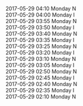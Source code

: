 2017-05-29 04:10 Monday  N  
2017-05-29 04:00 Monday  I  
2017-05-29 03:55 Monday  N  
2017-05-29 03:50 Monday  I  
2017-05-29 03:40 Monday  N  
2017-05-29 03:35 Monday  I  
2017-05-29 03:25 Monday  N  
2017-05-29 03:20 Monday  I  
2017-05-29 03:10 Monday  N  
2017-05-29 03:05 Monday  I  
2017-05-29 02:50 Monday  N  
2017-05-29 02:45 Monday  I  
2017-05-29 02:40 Monday  N  
2017-05-29 02:35 Monday  I  
2017-05-29 02:10 Monday  N  
